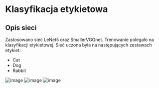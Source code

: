 # Klasyfikacja etykietowa

## **Opis sieci** 
Zastosowano sieć LeNet5 oraz SmallerVGGnet. 
Trenowanie polegało na klasyfikacji etykietowej. Sieć uczona była na następujących zestawach etykiet: 
* Cat 
* Dog
* Rabbit

![image](https://i.imgur.com/yCfDiFy.png) ![image](https://i.imgur.com/LR60ZHx.png) ![image](https://i.imgur.com/7qCYaDG.png) 
 
